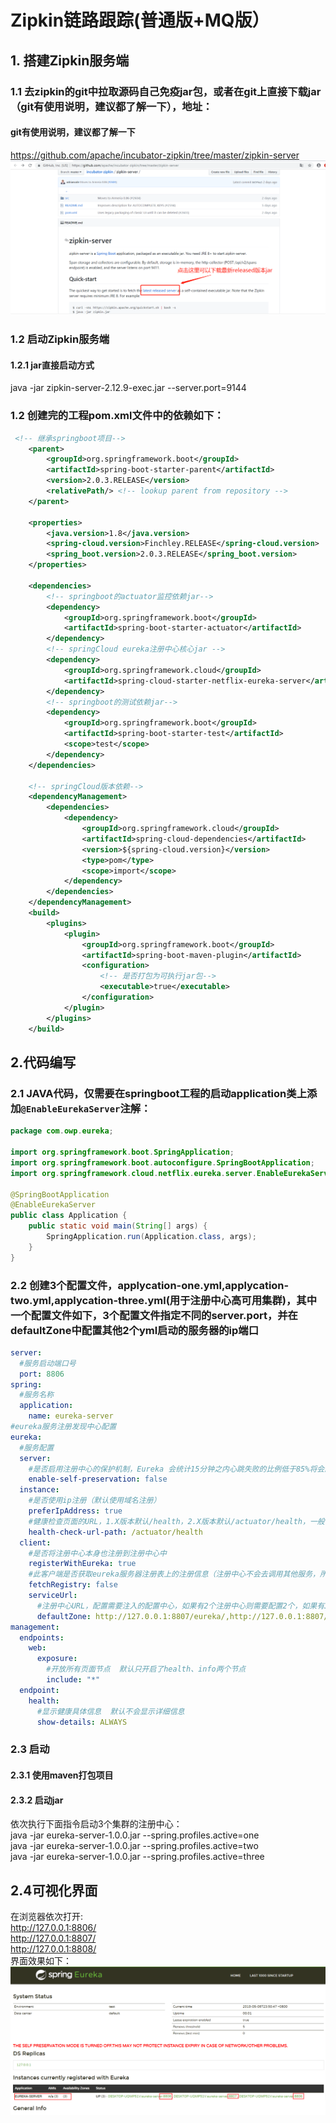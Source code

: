 # Zipkin链路跟踪(普通版+MQ版） 

## 1. 搭建Zipkin服务端
### 1.1 去zipkin的git中拉取源码自己免疫jar包，或者在git上直接下载jar（git有使用说明，建议都了解一下），地址：  
#### git有使用说明，建议都了解一下
https://github.com/apache/incubator-zipkin/tree/master/zipkin-server  
![](https://github.com/lk6678979/image/blob/master/spring-cloud/zipkin-git.jpg)  
### 1.2 启动Zipkin服务端
#### 1.2.1 jar直接启动方式
java -jar zipkin-server-2.12.9-exec.jar --server.port=9144


### 1.2 创建完的工程pom.xml文件中的依赖如下：

```xml
 <!-- 继承springboot项目-->
    <parent>
        <groupId>org.springframework.boot</groupId>
        <artifactId>spring-boot-starter-parent</artifactId>
        <version>2.0.3.RELEASE</version>
        <relativePath/> <!-- lookup parent from repository -->
    </parent>

    <properties>
        <java.version>1.8</java.version>
        <spring-cloud.version>Finchley.RELEASE</spring-cloud.version>
        <spring_boot.version>2.0.3.RELEASE</spring_boot.version>
    </properties>

    <dependencies>
        <!-- springboot的actuator监控依赖jar-->
        <dependency>
            <groupId>org.springframework.boot</groupId>
            <artifactId>spring-boot-starter-actuator</artifactId>
        </dependency>
        <!-- springCloud eureka注册中心核心jar -->
        <dependency>
            <groupId>org.springframework.cloud</groupId>
            <artifactId>spring-cloud-starter-netflix-eureka-server</artifactId>
        </dependency>
        <!-- springboot的测试依赖jar-->
        <dependency>
            <groupId>org.springframework.boot</groupId>
            <artifactId>spring-boot-starter-test</artifactId>
            <scope>test</scope>
        </dependency>
    </dependencies>

    <!-- springCloud版本依赖-->
    <dependencyManagement>
        <dependencies>
            <dependency>
                <groupId>org.springframework.cloud</groupId>
                <artifactId>spring-cloud-dependencies</artifactId>
                <version>${spring-cloud.version}</version>
                <type>pom</type>
                <scope>import</scope>
            </dependency>
        </dependencies>
    </dependencyManagement>
    <build>
        <plugins>
            <plugin>
                <groupId>org.springframework.boot</groupId>
                <artifactId>spring-boot-maven-plugin</artifactId>
                <configuration>
                    <!-- 是否打包为可执行jar包-->
                    <executable>true</executable>
                </configuration>
            </plugin>
        </plugins>
    </build>
```

## 2.代码编写
### 2.1 JAVA代码，仅需要在springboot工程的启动application类上添加`@EnableEurekaServer`注解：
```java
package com.owp.eureka;

import org.springframework.boot.SpringApplication;
import org.springframework.boot.autoconfigure.SpringBootApplication;
import org.springframework.cloud.netflix.eureka.server.EnableEurekaServer;

@SpringBootApplication
@EnableEurekaServer
public class Application {
    public static void main(String[] args) {
        SpringApplication.run(Application.class, args);
    }
}

```
### 2.2 创建3个配置文件，applycation-one.yml,applycation-two.yml,applycation-three.yml(用于注册中心高可用集群)，其中一个配置文件如下，3个配置文件指定不同的server.port，并在defaultZone中配置其他2个yml启动的服务器的ip端口
```yml
server:
  #服务启动端口号
  port: 8806
spring:
  #服务名称
  application:
    name: eureka-server
#eureka服务注册发现中心配置
eureka:
  #服务配置
  server:
    #是否启用注册中心的保护机制，Eureka 会统计15分钟之内心跳失败的比例低于85%将会触发保护机制，不剔除服务提供者，如果关闭服务注册中心将不可用的实例正确剔除
    enable-self-preservation: false
  instance:
    #是否使用ip注册（默认使用域名注册）
    preferIpAddress: true
    #健康检查页面的URL，1.X版本默认/health，2.X版本默认/actuator/health，一般不需要更改
    health-check-url-path: /actuator/health
  client:
    #是否将注册中心本身也注册到注册中心中
    registerWithEureka: true
    #此客户端是否获取eureka服务器注册表上的注册信息（注册中心不会去调用其他服务，所以不需要获取注册信息）
    fetchRegistry: false
    serviceUrl:
      #注册中心URL，配置需要注入的配置中心，如果有2个注册中心则需要配置2个，如果有3个，则只需要注入除自己的另外2个
      defaultZone: http://127.0.0.1:8807/eureka/,http://127.0.0.1:8807/eureka/
management:
  endpoints:
    web:
      exposure:
        #开放所有页面节点  默认只开启了health、info两个节点
        include: "*"
  endpoint:
    health:
      #显示健康具体信息  默认不会显示详细信息
      show-details: ALWAYS
```
### 2.3 启动
#### 2.3.1 使用maven打包项目
#### 2.3.2 启动jar
依次执行下面指令启动3个集群的注册中心：  
	java -jar eureka-server-1.0.0.jar --spring.profiles.active=one  
	java -jar eureka-server-1.0.0.jar --spring.profiles.active=two  
	java -jar eureka-server-1.0.0.jar --spring.profiles.active=three  
## 2.4可视化界面
在浏览器依次打开:  
http://127.0.0.1:8806/  
http://127.0.0.1:8807/  
http://127.0.0.1:8808/  
界面效果如下：
![](https://github.com/lk6678979/image/blob/master/spring-cloud/eureka-ui.png)  
	
